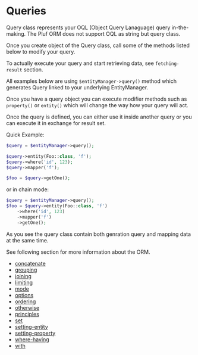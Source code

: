 # Queries

Query class represents your OQL (Object Query Lanaguage) query in-the-making. 
The Pluf ORM does not support OQL as string but query class.

Once you create object of
the Query class, call some of the methods listed below to modify your query. 

To
actually execute your query and start retrieving data, see `fetching-result`
section.

All
examples below are using `$entityManager->query()` method which generates Query linked to
your underlying EntityManager.

Once you have a query object you can execute modifier methods such as
`property()` or `entity()` which will change the way how your
query will act.

Once the query is defined, you can either use it inside another query or you can execute it in exchange for result set.

Quick Example:

```php
$query = $entityManager->query();

$query->entity(Foo::class, 'f');
$query->where('id', 123);
$query->mapper('f');

$foo = $query->getOne();
```

or in chain mode:


```php
$query = $entityManager->query();
$foo = $query->entity(Foo::class, 'f')
	->where('id', 123)
	->mapper('f')
	->getOne();
```

As you see the query class contain both genration query and mapping data at the same time.

See following section for more information about the ORM.


- [concatenate   ](queries/concatenate.md)
- [grouping   ](queries/grouping.md)
- [joining   ](queries/joining.md)
- [limiting   ](queries/limiting.md)
- [mode   ](queries/mode.md)
- [options   ](queries/options.md)
- [ordering   ](queries/ordering.md)
- [otherwise   ](queries/otherwise.md)
- [principles   ](queries/principles.md)
- [set   ](queries/set.md)
- [setting-entity   ](queries/setting-entity.md)
- [setting-property   ](queries/setting-property.md)
- [where-having   ](queries/where-having.md)
- [with   ](queries/with.md)

